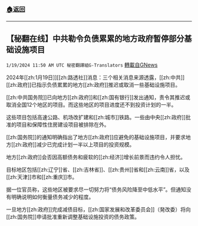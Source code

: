 ###  [:house:返回](README.md)
---


## 【秘翻在线】中共勒令负债累累的地方政府暂停部分基础设施项目
`1/19/2024 11:50 AM UTC 秘密翻譯組G-Translators` [轉載自GNews](https://gnews.org/articles/2235382)

2024年[[zh:1月19日]][[zh:路透社]]消息：三个相关消息来源透露，[[zh:中共]][[zh:政府]]已指示负债累累的地方[[zh:政府]]推迟或取消一些基础设施项目。

[[zh:中共国务院]]已向地方[[zh:政府]]和[[zh:国有银行]]发出通知，责令其推迟或取消全国12个地区的项目。而这些地区的项目进度还不到投资计划的一半。

这些项目包括高速公路、机场改扩建和[[zh:城市]]铁路。一些由中央[[zh:政府]]批准的项目和保障性住房建设项目被排除在外。

[[zh:国务院]]的通知明确指出了地方[[zh:政府]]应避免的基础设施项目，并要求地方[[zh:政府]]减少已完成计划一半以上项目的投资规模。

地方[[zh:政府]]会否因高额债务和疲软的[[zh:经济]]增长前景而违约令人担忧。

目标地区包括[[zh:辽宁]]省、[[zh:吉林省]]、[[zh:贵州]]省和[[zh:云南]]省，以及[[zh:天津]]市和[[zh:重庆]]市。

据一位官员称，这些地区被要求尽一切努力将“债务风险降至中低水平”。但通知没有明确说明如何衡量债务减少的程度。

一旦地方[[zh:政府]]完成减债目标，[[zh:国家发展和改革委员会]]（発改委）将向[[zh:国务院]]申请批准重新调整基础设施投资的债务政策。
